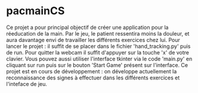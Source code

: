 # pacmainCS
Ce projet a pour principal objectif de créer une application pour la réeducation 
de la main. Par le jeu, le patient ressentira moins la douleur, et aura davantage 
envi de travailler les différents exercices chez lui.
Pour lancer le projet : il suffit de se placer dans le fichier 'hand_tracking.py' puis de run. Pour quitter la webcam il suffit d'appuyer sur la touche 'x' de votre clavier. Vous pouvez aussi utiliser l'interface tkinter via le code 'main.py' en cliquant sur run puis sur le bouton 'Start Game' présent sur l'interface. 
Ce projet est en cours de développement : on développe actuellement la reconnaissance des signes à effectuer dans les différents exercices et l'inteface de jeu. 
